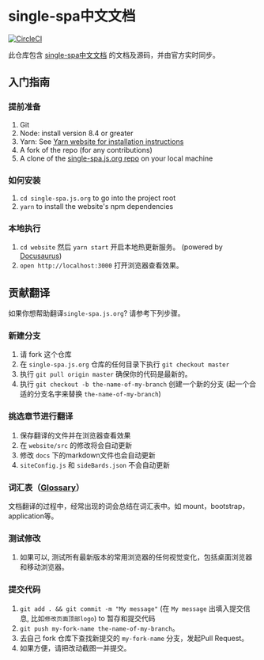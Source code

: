# single-spa中文文档
[![CircleCI](https://circleci.com/gh/single-spa/zh-hans.single-spa.js.org.svg?style=svg)](https://circleci.com/gh/single-spa/single-spa.js.org)

此仓库包含 [single-spa中文文档](https://github.com/single-spa/zh-hans.single-spa.js.org) 的文档及源码，并由官方实时同步。

## 入门指南

### 提前准备

1. Git
1. Node: install version 8.4 or greater
1. Yarn: See [Yarn website for installation instructions](https://yarnpkg.com/lang/en/docs/install/)
1. A fork of the repo (for any contributions)
1. A clone of the [single-spa.js.org repo](https://github.com/single-spa/single-spa.js.org) on your local machine

### 如何安装

1. `cd single-spa.js.org` to go into the project root
1. `yarn` to install the website's npm dependencies

### 本地执行

1. `cd website` 然后 `yarn start` 开启本地热更新服务。 (powered by [Docusaurus](https://docusaurus.io/))
1. `open http://localhost:3000` 打开浏览器查看效果。

## 贡献翻译

如果你想帮助翻译`single-spa.js.org`? 请参考下列步骤。

### 新建分支

1. 请 fork 这个仓库
1. 在 `single-spa.js.org` 仓库的任何目录下执行 `git checkout master`
1. 执行 `git pull origin master` 确保你的代码是最新的。
1. 执行 `git checkout -b the-name-of-my-branch` 创建一个新的分支 (起一个合适的分支名字来替换 `the-name-of-my-branch`)

### 挑选章节进行翻译

1. 保存翻译的文件并在浏览器查看效果
  1. 在 `website/src` 的修改将会自动更新
  1. 修改 `docs` 下的markdown文件也会自动更新
  1. `siteConfig.js` 和 `sideBards.json` 不会自动更新

### 词汇表（[Glossary](https://github.com/single-spa/zh-hans.single-spa.js.org/wiki/Single-spa-%E4%B8%AD%E8%8B%B1%E6%96%87%E5%AF%B9%E7%85%A7%E8%A1%A8)）

文档翻译的过程中，经常出现的词会总结在词汇表中。如 mount，bootstrap，application等。

### 测试修改

1. 如果可以, 测试所有最新版本的常用浏览器的任何视觉变化，包括桌面浏览器和移动浏览器。

### 提交代码

1. `git add . && git commit -m "My message"` (在 `My message` 出填入提交信息, 比如`修改页面顶部logo`) to 暂存和提交代码
1. `git push my-fork-name the-name-of-my-branch`。
1. 去自己 fork 仓库下查找新提交的 `my-fork-name` 分支，发起Pull Request。
1. 如果方便，请把改动截图一并提交。
